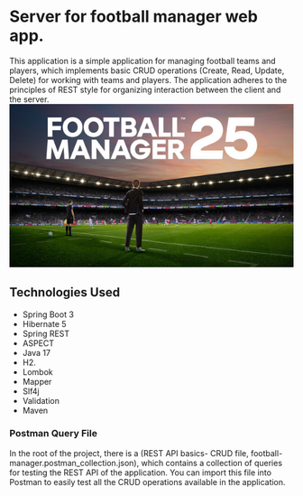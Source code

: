 # Server for football manager web app.
This application is a simple application for managing football teams and players, which implements basic CRUD operations (Create, Read, Update, Delete) for working with teams and players. The application adheres to the principles of REST style for organizing interaction between the client and the server.
![football](src/main/resources/file/capsule_616x353.jpg)
## Technologies Used
- Spring Boot 3 
- Hibernate 5 
- Spring REST
- ASPECT
- Java 17 
- H2. 
- Lombok 
- Mapper
- Slf4j
- Validation
- Maven 

### Postman Query File
In the root of the project, there is a (REST API basics- CRUD file, football-manager.postman_collection.json), which contains a collection of queries for testing the REST API of the application. You can import this file into Postman to easily test all the CRUD operations available in the application.